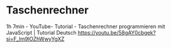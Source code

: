 # Taschenrechner
1h 7min - YouTube- Tutorial - Taschenrechner programmieren mit JavaScript | Tutorial Deutsch  https://youtu.be/58gAY0cbgek?si=F_Im9lOZhWwyYgXZ
